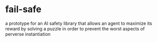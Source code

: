 # fail-safe
a prototype for an AI safety library that allows an agent to maximize its reward by solving a puzzle in order to prevent the worst aspects of perverse instantiation 
